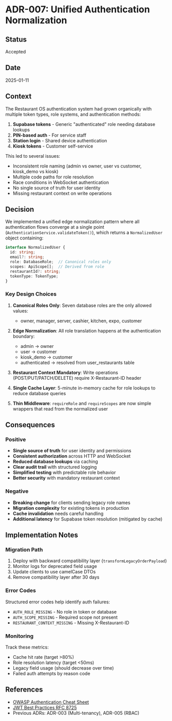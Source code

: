 # ADR-007: Unified Authentication Normalization

## Status
Accepted

## Date
2025-01-11

## Context

The Restaurant OS authentication system had grown organically with multiple token types, role systems, and authentication methods:

1. **Supabase tokens** - Generic "authenticated" role needing database lookups
2. **PIN-based auth** - For service staff 
3. **Station login** - Shared device authentication
4. **Kiosk tokens** - Customer self-service

This led to several issues:
- Inconsistent role naming (admin vs owner, user vs customer, kiosk_demo vs kiosk)
- Multiple code paths for role resolution
- Race conditions in WebSocket authentication
- No single source of truth for user identity
- Missing restaurant context on write operations

## Decision

We implemented a unified edge normalization pattern where all authentication flows converge at a single point (`AuthenticationService.validateToken()`), which returns a `NormalizedUser` object containing:

```typescript
interface NormalizedUser {
  id: string;
  email?: string;
  role: DatabaseRole;  // Canonical roles only
  scopes: ApiScope[];  // Derived from role
  restaurantId?: string;
  tokenType: TokenType;
}
```

### Key Design Choices

1. **Canonical Roles Only**: Seven database roles are the only allowed values:
   - owner, manager, server, cashier, kitchen, expo, customer

2. **Edge Normalization**: All role translation happens at the authentication boundary:
   - admin → owner
   - user → customer  
   - kiosk_demo → customer
   - authenticated → resolved from user_restaurants table

3. **Restaurant Context Mandatory**: Write operations (POST/PUT/PATCH/DELETE) require X-Restaurant-ID header

4. **Single Cache Layer**: 5-minute in-memory cache for role lookups to reduce database queries

5. **Thin Middleware**: `requireRole` and `requireScopes` are now simple wrappers that read from the normalized user

## Consequences

### Positive
- **Single source of truth** for user identity and permissions
- **Consistent authorization** across HTTP and WebSocket
- **Reduced database lookups** via caching
- **Clear audit trail** with structured logging
- **Simplified testing** with predictable role behavior
- **Better security** with mandatory restaurant context

### Negative
- **Breaking change** for clients sending legacy role names
- **Migration complexity** for existing tokens in production
- **Cache invalidation** needs careful handling
- **Additional latency** for Supabase token resolution (mitigated by cache)

## Implementation Notes

### Migration Path
1. Deploy with backward compatibility layer (`transformLegacyOrderPayload`)
2. Monitor logs for deprecated field usage
3. Update clients to use camelCase DTOs
4. Remove compatibility layer after 30 days

### Error Codes
Structured error codes help identify auth failures:
- `AUTH_ROLE_MISSING` - No role in token or database
- `AUTH_SCOPE_MISSING` - Required scope not present
- `RESTAURANT_CONTEXT_MISSING` - Missing X-Restaurant-ID

### Monitoring
Track these metrics:
- Cache hit rate (target >80%)
- Role resolution latency (target <50ms)
- Legacy field usage (should decrease over time)
- Failed auth attempts by reason code

## References
- [OWASP Authentication Cheat Sheet](https://cheatsheetseries.owasp.org/cheatsheets/Authentication_Cheat_Sheet.html)
- [JWT Best Practices RFC 8725](https://datatracker.ietf.org/doc/html/rfc8725)
- Previous ADRs: ADR-003 (Multi-tenancy), ADR-005 (RBAC)